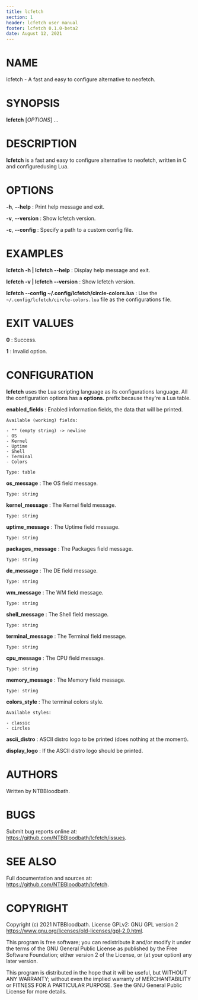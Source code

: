 ```yaml
---
title: lcfetch
section: 1
header: lcfetch user manual
footer: lcfetch 0.1.0-beta2
date: August 12, 2021
---
```


# NAME

lcfetch - A fast and easy to configure alternative to neofetch.

# SYNOPSIS

**lcfetch** [*OPTIONS*] ...

# DESCRIPTION

**lcfetch** is a fast and easy to configure alternative to neofetch, written
in C and configuredusing Lua.

# OPTIONS

**-h**, **--help**
: Print help message and exit.

**-v**, **--version**
: Show lcfetch version.

**-c**, **--config**
: Specify a path to a custom config file.

# EXAMPLES

**lcfetch -h | lcfetch --help**
: Display help message and exit.

**lcfetch -v | lcfetch --version**
: Show lcfetch version.

**lcfetch --config ~/.config/lcfetch/circle-colors.lua**
: Use the `~/.config/lcfetch/circle-colors.lua` file as the configurations file.

# EXIT VALUES

**0**
: Success.

**1**
: Invalid option.

# CONFIGURATION

**lcfetch** uses the Lua scripting language as its configurations language. All the
configuration options has a **options.** prefix because they're a Lua table.

**enabled_fields**
: Enabled information fields, the data that will be printed.

    Available (working) fields:

    - "" (empty string) -> newline
    - OS
    - Kernel
    - Uptime
    - Shell
    - Terminal
    - Colors

    Type: table

**os_message**
: The OS field message.

    Type: string

**kernel_message**
: The Kernel field message.

    Type: string

**uptime_message**
: The Uptime field message.

    Type: string

**packages_message**
: The Packages field message.

    Type: string

**de_message**
: The DE field message.

    Type: string

**wm_message**
: The WM field message.

    Type: string

**shell_message**
: The Shell field message.

    Type: string

**terminal_message**
: The Terminal field message.

    Type: string

**cpu_message**
: The CPU field message.

    Type: string

**memory_message**
: The Memory field message.

    Type: string

**colors_style**
: The terminal colors style.

    Available styles:

    - classic
    - circles

**ascii_distro**
: ASCII distro logo to be printed (does nothing at the moment).

**display_logo**
: If the ASCII distro logo should be printed.

# AUTHORS

Written by NTBBloodbath.

# BUGS

Submit bug reports online at: <https://github.com/NTBBloodbath/lcfetch/issues>.

# SEE ALSO

Full documentation and sources at: <https://github.com/NTBBloodbath/lcfetch>.

# COPYRIGHT

Copyright (c) 2021 NTBBloodbath. License GPLv2: GNU GPL version 2
<https://www.gnu.org/licenses/old-licenses/gpl-2.0.html>.

This program is free software; you can redistribute it and/or
modify it under the terms of the GNU General Public License
as published by the Free Software Foundation; either version 2
of the License, or (at your option) any later version.

This program is distributed in the hope that it will be useful,
but WITHOUT ANY WARRANTY; without even the implied warranty of
MERCHANTABILITY or FITNESS FOR A PARTICULAR PURPOSE. See the
GNU General Public License for more details.
